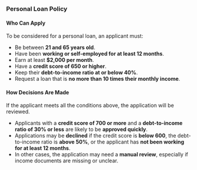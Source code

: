 ### **Personal Loan Policy**

#### **Who Can Apply**

To be considered for a personal loan, an applicant must:
- Be between **21 and 65 years old**.
- Have been **working or self-employed for at least 12 months**.
- Earn at least **$2,000 per month**.
- Have a **credit score of 650 or higher**.
- Keep their **debt-to-income ratio at or below 40%**.
- Request a loan that is **no more than 10 times their monthly income**.


#### **How Decisions Are Made**

If the applicant meets all the conditions above, the application will be reviewed.
- Applicants with a **credit score of 700 or more** and a **debt-to-income ratio of 30% or less** are likely to be **approved quickly**.
- Applications may be **declined** if the credit score is **below 600**, the debt-to-income ratio is **above 50%**, or the applicant has **not been working for at least 12 months**.
- In other cases, the application may need a **manual review**, especially if income documents are missing or unclear.
